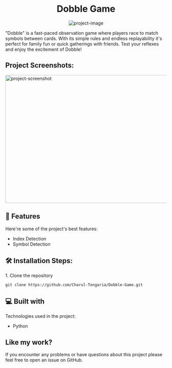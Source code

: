 <h1 align="center" id="title">Dobble Game</h1>

<p align="center"><img src="https://socialify.git.ci/Charul-Tongaria/Dobble-Game/image?language=1&amp;owner=1&amp;name=1&amp;stargazers=1&amp;theme=Light" alt="project-image"></p>

<p id="description">"Dobble" is a fast-paced observation game where players race to match symbols between cards. With its simple rules and endless replayability it's perfect for family fun or quick gatherings with friends. Test your reflexes and enjoy the excitement of Dobble!</p>

<h2>Project Screenshots:</h2>

<img src="https://github.com/Charul-Tongaria/Dobble-Game/assets/109429009/a670105c-0c55-457a-a02d-f63c2cd0cb4c" alt="project-screenshot" width="1000" height="400/">

  
  
<h2>🧐 Features</h2>

Here're some of the project's best features:

*   Index Detection
*   Symbol Detection

<h2>🛠️ Installation Steps:</h2>

<p>1. Clone the repository</p>


```
git clone https://github.com/Charul-Tongaria/Dobble-Game.git
```

  
  
<h2>💻 Built with</h2>

Technologies used in the project:

*   Python

<h2>Like my work?</h2>

If you encounter any problems or have questions about this project please feel free to open an issue on GitHub.
